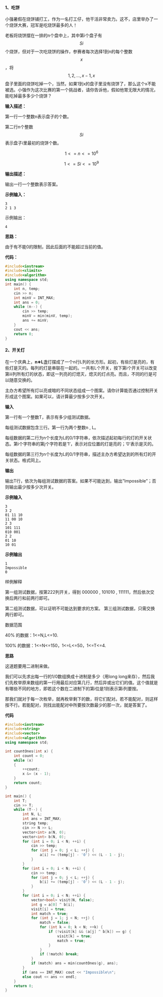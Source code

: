#### 1、吃饼

小强暑假在烧饼铺打工，作为一名打工仔，他干活非常卖力。这不，店里举办了一个烧饼大赛，冠军是吃烧饼最多的人！

老板将烧饼摆在一排的n个盘中上，其中第i个盘子有$$ Si $$ 个烧饼，但对于一次吃烧饼的操作，参赛者每次选择1到n的每个整数$$x$$，将$$ 1,2,...,x-1,x$$盘子里面的烧饼吃掉一个，当然，如果1到x的盘子里没有烧饼了，那么这个x不能被选。小强作为这次比赛的第一个挑战者，请你告诉他，假如他胃无限大的情况，能吃掉最多多少个烧饼？

**输入描述：**

第一行一个整数n表示盘子的个数。

第二行n个整数$$Si$$表示盘子i里最初的烧饼个数。

$$1 <= n <= 10^6$$

$$ 1 <= Si <= 10^9$$

**输出描述：**

输出一行一个整数表示答案。

**示例输入：**

```
3
2 1 3
```

示例输出：

```
4
```

**思路：**

由于有不能0的限制，因此后面的不能超过当前的值。

**代码：**

```cpp
#include<iostream>
#include<climits>
#include<algorithm>
using namespace std;
int main() {
	int n, temp;
	cin >> n;
	int minV = INT_MAX;
	int ans = 0;
	while (n--) {
		cin >> temp;
		minV = min(minV, temp);
		ans += minV;
	}
	cout << ans;
	return 0;
}
```




#### 2、开关灯

在一个庆典上，**n∗L**盏灯摆成了一个n行L列的长方形。起初，有些灯是亮的，有些灯是灭的。每列的灯是串联在一起的。一共有L个开关，按下第i个开关可以改变第iii列所有灯的状态，即这一列亮的灯熄灭，熄灭的灯点亮。而且，不同的行是可以随意交换的。

主办方希望所有灯以亮或暗的不同状态组成一个图案。请你计算能否通过控制开关形成这个图案。如果可以，请计算最少按多少次开关。

**输入**

第一行有一个整数T，表示有多少组测试数据。

每组测试数据包含三行。第一行为两个整数n , L。

每组数据的第二行为n个长度为L的0/1字符串，依次描述起初每行的灯的开关状态。第i个字符串的第j个字符若是’1’，表示对应位置的灯是亮的；’0’表示是灭的。

每组数据的第三行为n个长度为L的0/1字符串，描述主办方希望达到的所有灯的开关状态。格式同上。

**输出**

输出T行，依次为每组测试数据的答案。如果不可能达到，输出”Impossible”；否则输出最少按多少次开关。

**示例输入**

```
3
3 2
01 11 10
11 00 10
2 3
101 111
010 001
2 2
01 10
10 01
```

**示例输出**

```
1
Impossible
0
```

样例解释

第一组测试数据，按第222列开关，得到 000000 , 101010 , 111111，然后依次交换后两行和前两行即可。

第二组测试数据，可以证明不可能达到要求的方案。
第三组测试数据，只需交换两行即可。

数据范围

40% 的数据：1<=N,L<=10.

100% 的数据：1<=N<=150，1<=L<=50，1<=T<=4.

**思路**

这道题要用二进制来做。

我们可以先求出每一行的1/0数组换成十进制是多少（用long long来存），然后我们先枚举原来数组的第一行用最后对应第几行，然后异或出它们的值。这个值就是有哪些不同的地方，即若这个数在二进制下的第i位是1则表示第i列要按。

那我们就对于每一次枚举，就再枚举剩下的数，将它们配对。若不能配对，则这样按不行。若能配对，则找出能配对中所要按次数最少的那一次，就是答案了。

**代码**

```cpp
#include<iostream>
#include<string>
#include<vector>
#include<algorithm>
using namespace std;

int countOnes(int x) {
	int count = 0;
	while (x)
	{
		++count;
		x &= (x - 1);
	}
	return count;
}

int main() {
	int T;
	cin >> T;
	while (T--) {
		int N, L;
		int ans = INT_MAX;
		string temp;
		cin >> N >> L;
		vector<int> a(N, 0);
		vector<int> b(N, 0);
		for (int i = 0; i < N; ++i) {
			cin >> temp;
			for (int j = 0; j < L; ++j) {
				a[i] += (temp[j] - '0') << (L - 1 - j);
			}
		}
		for (int i = 0; i < N; ++i) {
			cin >> temp;
			for (int j = 0; j < L; ++j) {
				b[i] += (temp[j] - '0') << (L - 1 - j);
			}
		}
		for (int i = 0; i < N; ++i) {
			vector<bool> visit(N, false);
			int g = a[0] ^ b[i];
			visit[i] = true;
			int match = true;
			for (int j = 1; j < N; ++j) {
				match = false;
				for (int k = 0; k < N; ++k) {
					if (!visit[k] && (a[j] ^ b[k]) == g) {
						visit[k] = true;
						match = true;
					}
				}
				if (!match) break;
			}
			if (match) ans = min(countOnes(g), ans);
		}
		if (ans == INT_MAX) cout << "Impossible\n";
		else cout << ans << endl;
	}
	return 0;
}
```

